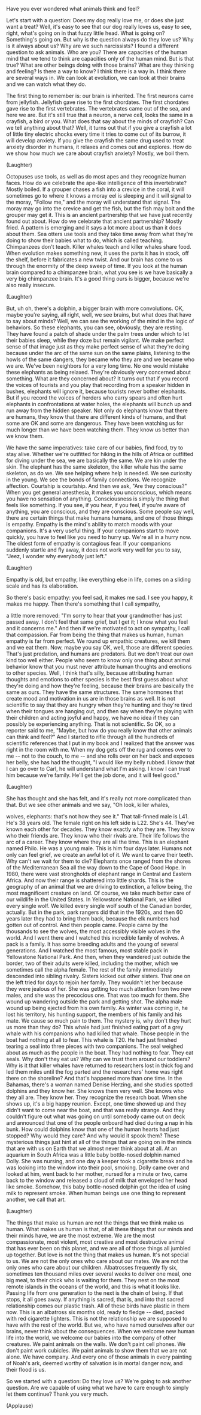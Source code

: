 
Have you ever wondered
what animals think and feel?

Let&#39;s start with a question:
Does my dog really love me,
or does she just want a treat?
Well, it&#39;s easy to see
that our dog really loves us,
easy to see, right,
what&#39;s going on in that fuzzy little head.
What is going on?
Something&#39;s going on.
But why is the question always
do they love us?
Why is it always about us?
Why are we such narcissists?
I found a different question
to ask animals.
Who are you?
There are capacities of the human mind
that we tend to think are capacities
only of the human mind.
But is that true?
What are other beings
doing with those brains?
What are they thinking and feeling?
Is there a way to know?
I think there is a way in.
I think there are several ways in.
We can look at evolution,
we can look at their brains
and we can watch what they do.

The first thing to remember is:
our brain is inherited.
The first neurons came from jellyfish.
Jellyfish gave rise
to the first chordates.
The first chordates gave rise
to the first vertebrates.
The vertebrates came out of the sea,
and here we are.
But it&#39;s still true that a neuron,
a nerve cell, looks the same
in a crayfish, a bird or you.
What does that say
about the minds of crayfish?
Can we tell anything about that?
Well, it turns out that
if you give a crayfish
a lot of little tiny electric shocks
every time it tries
to come out of its burrow,
it will develop anxiety.
If you give the crayfish the same drug
used to treat anxiety disorder in humans,
it relaxes and comes out and explores.
How do we show how much
we care about crayfish anxiety?
Mostly, we boil them.

(Laughter)

Octopuses use tools,
as well as do most apes
and they recognize human faces.
How do we celebrate the ape-like
intelligence of this invertebrate?
Mostly boiled.
If a grouper chases a fish
into a crevice in the coral,
it will sometimes go to where it knows
a moray eel is sleeping
and it will signal
to the moray, &quot;Follow me,&quot;
and the moray will understand that signal.
The moray may go into the crevice
and get the fish,
but the fish may bolt
and the grouper may get it.
This is an ancient partnership that we
have just recently found out about.
How do we celebrate
that ancient partnership?
Mostly fried.
A pattern is emerging and it says
a lot more about us
than it does about them.
Sea otters use tools
and they take time away
from what they&#39;re doing
to show their babies what to do,
which is called teaching.
Chimpanzees don&#39;t teach.
Killer whales teach
and killer whales share food.
When evolution makes something new,
it uses the parts it has
in stock, off the shelf,
before it fabricates a new twist.
And our brain has come to us
through the enormity
of the deep sweep of time.
If you look at the human brain
compared to a chimpanzee brain,
what you see is we have basically
a very big chimpanzee brain.
It&#39;s a good thing ours is bigger,
because we&#39;re also really insecure.

(Laughter)

But, uh oh, there&#39;s a dolphin,
a bigger brain with more convolutions.
OK, maybe you&#39;re saying,
all right, well, we see brains,
but what does that
have to say about minds?
Well, we can see the working of the mind
in the logic of behaviors.
So these elephants, you can see,
obviously, they are resting.
They have found a patch of shade
under the palm trees
under which to let their babies sleep,
while they doze but remain vigilant.
We make perfect sense of that image
just as they make perfect sense
of what they&#39;re doing
because under the arc of the same sun
on the same plains,
listening to the howls
of the same dangers,
they became who they are
and we became who we are.
We&#39;ve been neighbors for a very long time.
No one would mistake
these elephants as being relaxed.
They&#39;re obviously very
concerned about something.
What are they concerned about?
It turns out that if you record
the voices of tourists
and you play that recording
from a speaker hidden in bushes,
elephants will ignore it,
because tourists never bother elephants.
But if you record the voices of herders
who carry spears and often hurt elephants
in confrontations at water holes,
the elephants will bunch up
and run away from the hidden speaker.
Not only do elephants know
that there are humans,
they know that there are
different kinds of humans,
and that some are OK
and some are dangerous.
They have been watching us for much longer
than we have been watching them.
They know us better than we know them.

We have the same imperatives:
take care of our babies,
find food, try to stay alive.
Whether we&#39;re outfitted for hiking
in the hills of Africa
or outfitted for diving under the sea,
we are basically the same.
We are kin under the skin.
The elephant has the same skeleton,
the killer whale has the same skeleton,
as do we.
We see helping where help is needed.
We see curiosity in the young.
We see the bonds of family connections.
We recognize affection.
Courtship is courtship.
And then we ask, &quot;Are they conscious?&quot;
When you get general anesthesia,
it makes you unconscious,
which means you have
no sensation of anything.
Consciousness is simply
the thing that feels like something.
If you see, if you hear, if you feel,
if you&#39;re aware of anything,
you are conscious, and they are conscious.
Some people say
well, there are certain things
that make humans humans,
and one of those things is empathy.
Empathy is the mind&#39;s ability
to match moods with your companions.
It&#39;s a very useful thing.
If your companions start to move quickly,
you have to feel like
you need to hurry up.
We&#39;re all in a hurry now.
The oldest form of empathy
is contagious fear.
If your companions suddenly
startle and fly away,
it does not work very well for you to say,
&quot;Jeez, I wonder why everybody just left.&quot;

(Laughter)

Empathy is old, but empathy,
like everything else in life,
comes on a sliding scale
and has its elaboration.

So there&#39;s basic empathy:
you feel sad, it makes me sad.
I see you happy, it makes me happy.
Then there&#39;s something
that I call sympathy,

a little more removed:
&quot;I&#39;m sorry to hear that your grandmother
has just passed away.
I don&#39;t feel that same grief,
but I get it; I know what you feel
and it concerns me.&quot;
And then if we&#39;re motivated
to act on sympathy,
I call that compassion.
Far from being the thing
that makes us human,
human empathy is far from perfect.
We round up empathic creatures,
we kill them and we eat them.
Now, maybe you say OK,
well, those are different species.
That&#39;s just predation,
and humans are predators.
But we don&#39;t treat our own kind
too well either.
People who seem to know
only one thing about animal behavior
know that you must never attribute
human thoughts and emotions
to other species.
Well, I think that&#39;s silly,
because attributing human thoughts
and emotions to other species
is the best first guess about what
they&#39;re doing and how they&#39;re feeling,
because their brains
are basically the same as ours.
They have the same structures.
The same hormones that create
mood and motivation in us
are in those brains as well.
It is not scientific to say that they
are hungry when they&#39;re hunting
and they&#39;re tired when
their tongues are hanging out,
and then say when they&#39;re playing
with their children
and acting joyful and happy,
we have no idea if they can possibly
be experiencing anything.
That is not scientific.
So OK, so a reporter said to me,
&quot;Maybe, but how do you really know
that other animals can think and feel?&quot;
And I started to rifle
through all the hundreds
of scientific references
that I put in my book
and I realized that the answer
was right in the room with me.
When my dog gets off the rug
and comes over to me --
not to the couch, to me --
and she rolls over on her back
and exposes her belly,
she has had the thought,
&quot;I would like my belly rubbed.
I know that I can go over to Carl,
he will understand what I&#39;m asking.
I know I can trust him
because we&#39;re family.
He&#39;ll get the job done,
and it will feel good.&quot;

(Laughter)

She has thought and she has felt,
and it&#39;s really not
more complicated than that.
But we see other animals
and we say, &quot;Oh look, killer whales,

wolves, elephants:
that&#39;s not how they see it.&quot;
That tall-finned male is L41.
He&#39;s 38 years old.
The female right on his left side is L22.
She&#39;s 44.
They&#39;ve known each other for decades.
They know exactly who they are.
They know who their friends are.
They know who their rivals are.
Their life follows the arc of a career.
They know where they are all the time.
This is an elephant named Philo.
He was a young male.
This is him four days later.
Humans not only can feel grief,
we create an awful lot of it.
We want to carve their teeth.
Why can&#39;t we wait for them to die?
Elephants once ranged from the shores
of the Mediterranean Sea
all the way down to the Cape of Good Hope.
In 1980, there were vast
strongholds of elephant range
in Central and Eastern Africa.
And now their range is shattered
into little shards.
This is the geography of an animal
that we are driving to extinction,
a fellow being, the most
magnificent creature on land.
Of course, we take much better care
of our wildlife in the United States.
In Yellowstone National Park,
we killed every single wolf.
We killed every single wolf
south of the Canadian border, actually.
But in the park, park rangers
did that in the 1920s,
and then 60 years later
they had to bring them back,
because the elk numbers
had gotten out of control.
And then people came.
People came by the thousands
to see the wolves,
the most accessibly
visible wolves in the world.
And I went there and I watched
this incredible family of wolves.
A pack is a family.
It has some breeding adults
and the young of several generations.
And I watched the most famous, most stable
pack in Yellowstone National Park.
And then, when they wandered
just outside the border,
two of their adults were killed,
including the mother,
which we sometimes call the alpha female.
The rest of the family immediately
descended into sibling rivalry.
Sisters kicked out other sisters.
That one on the left tried for days
to rejoin her family.
They wouldn&#39;t let her
because they were jealous of her.
She was getting too much attention
from two new males,
and she was the precocious one.
That was too much for them.
She wound up wandering
outside the park and getting shot.
The alpha male wound up
being ejected from his own family.
As winter was coming in,
he lost his territory,
his hunting support,
the members of his family and his mate.
We cause so much pain to them.
The mystery is, why don&#39;t
they hurt us more than they do?
This whale had just finished eating
part of a grey whale
with his companions
who had killed that whale.
Those people in the boat
had nothing at all to fear.
This whale is T20.
He had just finished tearing a seal
into three pieces with two companions.
The seal weighed about as much
as the people in the boat.
They had nothing to fear.
They eat seals.
Why don&#39;t they eat us?
Why can we trust them around our toddlers?
Why is it that killer whales have returned
to researchers lost in thick fog
and led them miles until the fog parted
and the researchers&#39; home
was right there on the shoreline?
And that&#39;s happened more than one time.
In the Bahamas, there&#39;s a woman
named Denise Herzing,
and she studies spotted dolphins
and they know her.
She knows them very well.
She knows who they all are.
They know her.
They recognize the research boat.
When she shows up,
it&#39;s a big happy reunion.
Except, one time showed up and they
didn&#39;t want to come near the boat,
and that was really strange.
And they couldn&#39;t figure out
what was going on
until somebody came out on deck
and announced that one
of the people onboard had died
during a nap in his bunk.
How could dolphins know
that one of the human hearts
had just stopped?
Why would they care?
And why would it spook them?
These mysterious things just hint at
all of the things that are going on
in the minds that are with us on Earth
that we almost never think about at all.
At an aquarium in South Africa
was a little baby bottle-nosed
dolphin named Dolly.
She was nursing, and one day
a keeper took a cigarette break
and he was looking into the window
into their pool, smoking.
Dolly came over and looked at him,
went back to her mother,
nursed for a minute or two,
came back to the window
and released a cloud of milk
that enveloped her head like smoke.
Somehow, this baby bottle-nosed dolphin
got the idea of using milk
to represent smoke.
When human beings use one thing
to represent another,
we call that art.

(Laughter)

The things that make us human
are not the things
that we think make us human.
What makes us human is that,
of all these things that our minds
and their minds have,
we are the most extreme.
We are the most compassionate,
most violent, most creative
and most destructive animal
that has ever been on this planet,
and we are all of those things
all jumbled up together.
But love is not the thing
that makes us human.
It&#39;s not special to us.
We are not the only ones
who care about our mates.
We are not the only ones
who care about our children.
Albatrosses frequently fly six,
sometimes ten thousand miles
over several weeks to deliver
one meal, one big meal,
to their chick who is waiting for them.
They nest on the most remote islands
in the oceans of the world,
and this is what it looks like.
Passing life from one generation
to the next is the chain of being.
If that stops, it all goes away.
If anything is sacred, that is,
and into that sacred relationship
comes our plastic trash.
All of these birds
have plastic in them now.
This is an albatross six months old,
ready to fledge --
died, packed with red cigarette lighters.
This is not the relationship
we are supposed to have
with the rest of the world.
But we, who have named
ourselves after our brains,
never think about the consequences.
When we welcome new
human life into the world,
we welcome our babies
into the company of other creatures.
We paint animals on the walls.
We don&#39;t paint cell phones.
We don&#39;t paint work cubicles.
We paint animals to show them
that we are not alone.
We have company.
And every one of those animals
in every painting of Noah&#39;s ark,
deemed worthy of salvation
is in mortal danger now,
and their flood is us.

So we started with a question:
Do they love us?
We&#39;re going to ask another question.
Are we capable of using what we have
to care enough to simply
let them continue?
Thank you very much.

(Applause)

